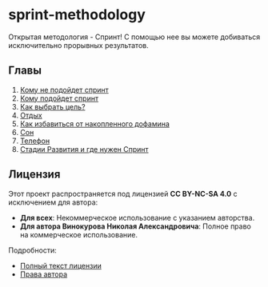 # sprint-methodology
Открытая методология - Спринт! С помощью нее вы можете добиваться исключительно прорывных результатов.

## Главы


1. [Кому не подойдет спринт](./Главы/Кому%20НЕ%20подойдет%20спринт.md)
2. [Кому подойдет спринт](./Главы/Кому%20подойдет%20спринт.md)
3. [Как выбрать цель?](./Главы/Как%20выбрать%20цель.md)
4. [Отдых](./Главы/Отдых.md)
5. [Как избавиться от накопленного дофамина](./Главы/Как%20избавиться%20от%20накопленного%20дофамина.md)
5. [Сон](./Главы/Сон.md)
6. [Телефон](./Главы/Телефон.md)
7. [Стадии Развития и где нужен Спринт](./Главы/Стадии%20Развития.md)

## Лицензия

Этот проект распространяется под лицензией **CC BY-NC-SA 4.0** с исключением для автора:
- **Для всех**: Некоммерческое использование с указанием авторства.
- **Для автора Винокурова Николая Александровича**: Полное право на коммерческое использование.

Подробности:
- [Полный текст лицензии](LICENSE)
- [Права автора](AUTHOR_RIGHTS.md)
